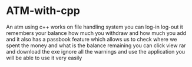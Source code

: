 # ATM-with-cpp
An atm using c++ works on file handling system you can log-in log-out it remembers your balance how much you withdraw and how much you add and it also has a passbook feature which allows us to check where we spent the money and what is the balance remaining 
you can click view rar and download the exe ignore all the warnings and use the application you will be able to use it very easily 
